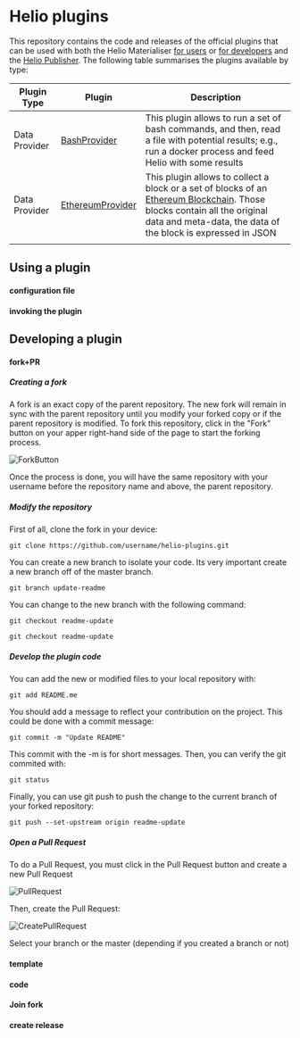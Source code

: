 # Helio plugins

This repository contains the code and releases of the official plugins that can be used with both the Helio Materialiser [for users](https://github.com/oeg-upm/helio/wiki/Helio-Materialiser-for-Users) or [for developers](https://github.com/oeg-upm/helio/wiki/Helio-Materialiser-for-developers) and the [Helio Publisher](https://github.com/oeg-upm/helio/wiki/Helio-Publisher). The following table summarises the plugins available by type:

| Plugin Type   | Plugin       | Description                                                                                                                                                 |
|---------------|--------------|-------------------------------------------------------------------------------------------------------------------------------------------------------------|
| Data Provider | [BashProvider](https://github.com/oeg-upm/helio-plugins/tree/master/providers/bashprovider#helio-bash-provider-plugin) | This plugin allows to run a set of bash commands, and then, read a file with potential results; e.g., run a docker process and feed Helio with some results |
| Data Provider | [EthereumProvider](https://github.com/oeg-upm/helio-plugins/tree/master/providers/ethereum-provider) | This plugin allows to collect a block or a set of blocks of an [Ethereum Blockchain](https://ethereum.org/en/). Those blocks contain all the original data and meta-data, the data of the block is expressed in JSON |
|               |              |                                                                                                                                                             |

## Using a plugin

#### configuration file
#### invoking the plugin


## Developing a plugin

#### fork+PR

##### Creating a fork

A fork is an exact copy of the parent repository. The new fork will remain in sync with the parent repository until you modify your forked copy or if the parent repository is modified. To fork this repository, click in the "Fork" button on your apper right-hand side of the page to start the forking process.

![ForkButton](https://upload.wikimedia.org/wikipedia/commons/2/26/Fork_button.jpg)

Once the process is done, you will have the same repository with your username before the repository name and above, the parent repository.

##### Modify the repository

First of all, clone the fork in your device:

`````
git clone https://github.com/username/helio-plugins.git
`````

You can create a new branch to isolate your code. Its very important create a new branch off of the master branch.

`````
git branch update-readme
`````

You can change to the new branch with the following command:

`````
git checkout readme-update
`````

`````
git checkout readme-update
`````

##### Develop the plugin code

You can add the new or modified files to your local repository with: 

`````
git add README.me
`````

You should add a message to reflect your contribution on the project. This could be done with a commit message:

`````
git commit -m "Update README"
`````

This commit with the -m is for short messages. Then, you can verify the git commited with:

`````
git status
`````

Finally, you can use git push to push the change to the current branch of your forked repository:

`````
git push --set-upstream origin readme-update
`````

##### Open a Pull Request

To do a Pull Request, you must click in the Pull Request button and create a new Pull Request

![PullRequest](https://i.imgur.com/tygTzQj.png)

Then, create the Pull Request:

![CreatePullRequest](https://i.imgur.com/KzI5OcA.png)

Select your branch or the master (depending if you created a branch or not) 

#### template 
#### code
#### Join fork
#### create release
